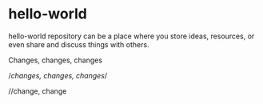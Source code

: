 # hello-world
hello-world repository can be a place where you store ideas, resources, or even share and discuss things with others.

Changes, changes, changes

/*changes, changes, changes*/

//change, change

